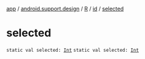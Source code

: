 [app](../../../index.md) / [android.support.design](../../index.md) / [R](../index.md) / [id](index.md) / [selected](./selected.md)

# selected

`static val selected: `[`Int`](https://kotlinlang.org/api/latest/jvm/stdlib/kotlin/-int/index.html)
`static val selected: `[`Int`](https://kotlinlang.org/api/latest/jvm/stdlib/kotlin/-int/index.html)